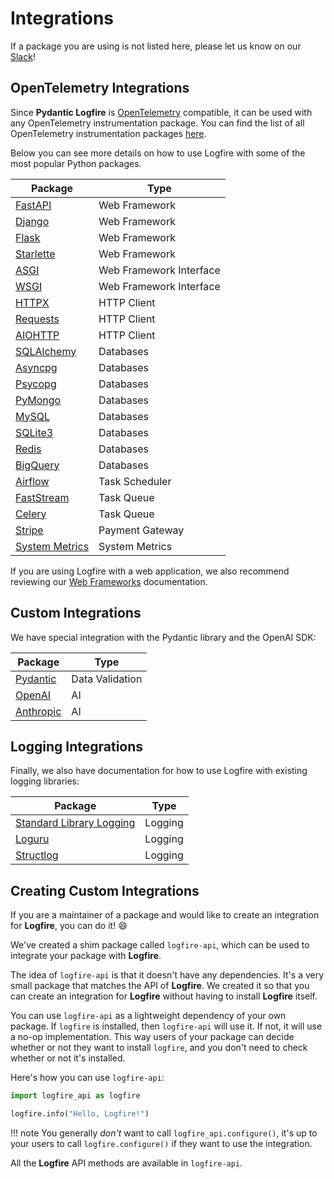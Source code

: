 # Integrations

If a package you are using is not listed here, please let us know on our [Slack][slack]!

## OpenTelemetry Integrations

Since **Pydantic Logfire** is [OpenTelemetry][opentelemetry] compatible, it can be used with any OpenTelemetry
instrumentation package. You can find the list of all OpenTelemetry instrumentation packages
[here](https://opentelemetry-python-contrib.readthedocs.io/en/latest/).

Below you can see more details on how to use Logfire with some of the most popular Python packages.

| Package                                  | Type                    |
|------------------------------------------|-------------------------|
| [FastAPI](web-frameworks/fastapi.md)     | Web Framework           |
| [Django](web-frameworks/django.md)       | Web Framework           |
| [Flask](web-frameworks/flask.md)         | Web Framework           |
| [Starlette](web-frameworks/starlette.md) | Web Framework           |
| [ASGI](web-frameworks/asgi.md)           | Web Framework Interface |
| [WSGI](web-frameworks/wsgi.md)           | Web Framework Interface |
| [HTTPX](http-clients/httpx.md)           | HTTP Client             |
| [Requests](http-clients/requests.md)     | HTTP Client             |
| [AIOHTTP](http-clients/aiohttp.md)       | HTTP Client             |
| [SQLAlchemy](databases/sqlalchemy.md)    | Databases               |
| [Asyncpg](databases/asyncpg.md)          | Databases               |
| [Psycopg](databases/psycopg.md)          | Databases               |
| [PyMongo](databases/pymongo.md)          | Databases               |
| [MySQL](databases/mysql.md)              | Databases               |
| [SQLite3](databases/sqlite3.md)          | Databases               |
| [Redis](databases/redis.md)              | Databases               |
| [BigQuery](databases/bigquery.md)        | Databases               |
| [Airflow](event-streams/airflow.md)      | Task Scheduler          |
| [FastStream](event-streams/faststream.md)| Task Queue              |
| [Celery](event-streams/celery.md)        | Task Queue              |
| [Stripe](stripe.md)                      | Payment Gateway         |
| [System Metrics](system-metrics.md)      | System Metrics          |

If you are using Logfire with a web application, we also recommend reviewing
our [Web Frameworks](web-frameworks/index.md)
documentation.

## Custom Integrations

We have special integration with the Pydantic library and the OpenAI SDK:

| Package                        | Type            |
|--------------------------------|-----------------|
| [Pydantic](pydantic.md)        | Data Validation |
| [OpenAI](llms/openai.md)       | AI              |
| [Anthropic](llms/anthropic.md) | AI              |

## Logging Integrations

Finally, we also have documentation for how to use Logfire with existing logging libraries:

| Package                                | Type    |
|----------------------------------------|---------|
| [Standard Library Logging](logging.md) | Logging |
| [Loguru](loguru.md)                    | Logging |
| [Structlog](structlog.md)              | Logging |

[slack]: https://logfire.pydantic.dev/docs/join-slack/
[opentelemetry]: https://opentelemetry.io/

## Creating Custom Integrations

If you are a maintainer of a package and would like to create an integration for **Logfire**, you can do it! :smile:

We've created a shim package called `logfire-api`, which can be used to integrate your package with **Logfire**.

The idea of `logfire-api` is that it doesn't have any dependencies. It's a very small package that matches the API of **Logfire**.
We created it so that you can create an integration for **Logfire** without having to install **Logfire** itself.

You can use `logfire-api` as a lightweight dependency of your own package.
If `logfire` is installed, then `logfire-api` will use it. If not, it will use a no-op implementation.
This way users of your package can decide whether or not they want to install `logfire`, and you don't need to
check whether or not it's installed.

Here's how you can use `logfire-api`:

```python
import logfire_api as logfire

logfire.info("Hello, Logfire!")
```

!!! note
    You generally *don't* want to call `logfire_api.configure()`, it's up to your users to call
    `logfire.configure()` if they want to use the integration.

All the **Logfire** API methods are available in `logfire-api`.
